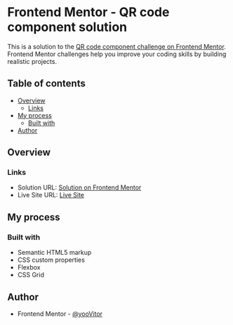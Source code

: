 # Frontend Mentor - QR code component solution

This is a solution to the [QR code component challenge on Frontend Mentor](https://www.frontendmentor.io/challenges/qr-code-component-iux_sIO_H). Frontend Mentor challenges help you improve your coding skills by building realistic projects. 

## Table of contents

- [Overview](#overview)
  - [Links](#links)
- [My process](#my-process)
  - [Built with](#built-with)
- [Author](#author)


## Overview

### Links

- Solution URL: [Solution on Frontend Mentor](https://www.frontendmentor.io/solutions/qr-code-component-Fgh3j6prk_)
- Live Site URL: [Live Site](https://yoovitor.github.io/qr-code-component/)

## My process

### Built with

- Semantic HTML5 markup
- CSS custom properties
- Flexbox
- CSS Grid

## Author

- Frontend Mentor - [@yooVitor](https://www.frontendmentor.io/profile/yooVitor)

